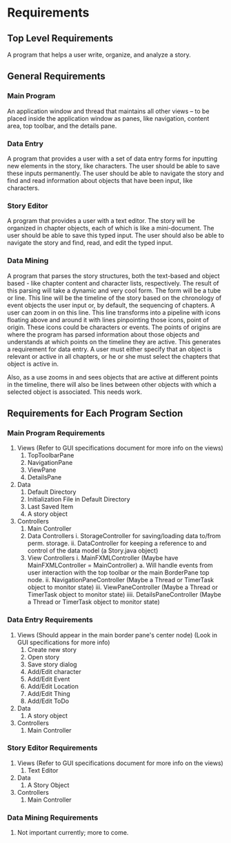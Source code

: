 # Requirements

<!-- toc -->

## Top Level Requirements

A program that helps a user write, organize, and analyze a story.

## General Requirements

### Main Program

An application window and thread that maintains all other views – to be placed inside the application window as panes,
like navigation, content area, top toolbar, and the details pane.

### Data Entry

A program that provides a user with a set of data entry forms for inputting new elements in the story, like characters.
The user should be able to save these inputs permanently. The user should be able to navigate the story and find and
read information about objects that have been input, like characters.

### Story Editor

A program that provides a user with a text editor. The story will be organized in chapter objects, each of which is
like a mini-document. The user should be able to save this typed input. The user should also be able to navigate the
story and find, read, and edit the typed input.

### Data Mining

A program that parses the story structures, both the text-based and object based - like chapter content and character
lists, respectively. The result of this parsing will take a dynamic and very cool form. The form will be a tube or line.
This line will be the timeline of the story based on the chronology of event objects the user input or, by default, the
sequencing of chapters. A user can zoom in on this line. This line transforms into a pipeline with icons floating above
and around it with lines pinpointing those icons, point of origin. These icons could be characters or events. The points
of origins are where the program has parsed information about those objects and understands at which points on the timeline
they are active. This generates a requirement for data entry. A user must either specify that an object is relevant or
active in all chapters, or he or she must select the chapters that object is active in.

Also, as a use zooms in and sees objects that are active at different points in the timeline, there will also be lines
between other objects with which a selected object is associated. This needs work.

## Requirements for Each Program Section

### Main Program Requirements

1. Views (Refer to GUI specifications document for more info on the views)
    1. TopToolbarPane
    2. NavigationPane
    3. ViewPane
    4. DetailsPane
2. Data
    1. Default Directory
    2. Initialization File in Default Directory
    3. Last Saved Item
    4. A story object
3. Controllers
    1. Main Controller
    2. Data Controllers
        i. StorageController for saving/loading data to/from perm. storage.
        ii. DataController for keeping a reference to and control of the data model (a Story.java object)
    3. View Controllers
        i. MainFXMLController (Maybe have MainFXMLController = MainController)
            a. Will handle events from user interaction with the top toolbar or the main BorderPane top node.
        ii. NavigationPaneController (Maybe a Thread or TimerTask object to monitor state)
        iii. ViewPaneController (Maybe a Thread or TimerTask object to monitor state)
        iiii. DetailsPaneController (Maybe a Thread or TimerTask object to monitor state)
        

### Data Entry Requirements

1. Views (Should appear in the main border pane's center node) (Look in GUI specifications for more info)
    1. Create new story
    2. Open story
    3. Save story dialog
    4. Add/Edit character
    5. Add/Edit Event
    6. Add/Edit Location
    7. Add/Edit Thing
    8. Add/Edit ToDo
2. Data
    1. A story object
3. Controllers
    1. Main Controller

### Story Editor Requirements

1. Views (Refer to GUI specifications document for more info on the views)
    1. Text Editor
2. Data
    1. A Story Object
3. Controllers
    1. Main Controller

### Data Mining Requirements

1. Not important currently; more to come.
